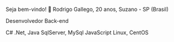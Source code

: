 Seja bem-vindo! 👋
Rodrigo Gallego, 20 anos, Suzano - SP (Brasil)

Desenvolvedor Back-end

C# .Net, Java
SqlServer, MySql
JavaScript
Linux, CentOS
